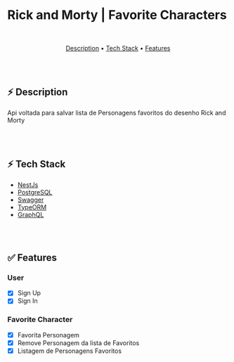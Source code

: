 # Rick and Morty | Favorite Characters

</br>

<p align="center">
  <a href="#blush-why">Description</a> •
  <a href="#zap-tech-stack">Tech Stack</a> •
  <a href="#zap-tech-stack">Features</a> 
</p>

</br></br>

## ⚡ **Description**

<p>Api voltada para salvar lista de Personagens favoritos do desenho Rick and Morty</p>

</br></br>

## ⚡ **Tech Stack**

- [NestJs](https://nestjs.com/)
- [PostgreSQL](https://www.postgresql.org/)
- [Swagger](https://swagger.io/)
- [TypeORM](https://typeorm.io/)
- [GraphQL](https://graphql.org/)

</br></br>

## ✅ **Features**

### User

- [x] Sign Up
- [x] Sign In

### Favorite Character

- [x] Favorita Personagem
- [x] Remove Personagem da lista de Favoritos
- [x] Listagem de Personagens Favoritos
